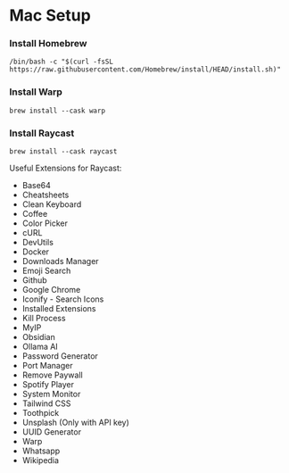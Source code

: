 # Mac Setup
### Install Homebrew
```
/bin/bash -c "$(curl -fsSL https://raw.githubusercontent.com/Homebrew/install/HEAD/install.sh)"
```
### Install Warp
```
brew install --cask warp
```
### Install Raycast
```
brew install --cask raycast
```
Useful Extensions for Raycast:
- Base64
- Cheatsheets
- Clean Keyboard
- Coffee
- Color Picker
- cURL
- DevUtils
- Docker
- Downloads Manager
- Emoji Search
- Github
- Google Chrome
- Iconify - Search Icons
- Installed Extensions
- Kill Process
- MyIP
- Obsidian
- Ollama AI
- Password Generator
- Port Manager
- Remove Paywall
- Spotify Player
- System Monitor
- Tailwind CSS
- Toothpick
- Unsplash (Only with API key)
- UUID Generator
- Warp
- Whatsapp
- Wikipedia
